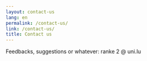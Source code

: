 ```yaml
---
layout: contact-us
lang: en
permalink: /contact-us/
link: /contact-us/
title: Contact us
---
```


Feedbacks, suggestions or whatever: ranke 2 @ uni.lu

<!-- more -->
